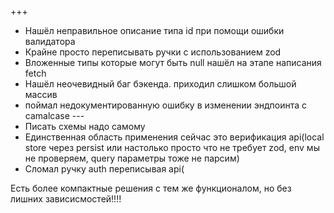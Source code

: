 +++ 
+ Нашёл неправильное описание типа id при помощи ошибки валидатора
+ Крайне просто переписывать ручки с использованием zod
+ Вложенные типы которые могут быть null нашёл на этапе написания fetch
+ Нашёл неочевидный баг бэкенда. приходил слишком большой массив
+ поймал недокументированную ошибку в изменении эндпоинта с camalcase
\---
+ Писать схемы надо самому 
+ Единственная область применения сейчас это верификация api(local store через persist или настолько просто что не требует zod, env мы не проверяем, query параметры тоже не парсим) 
+ Сломал ручку auth переписывая api(

Есть более компактные решения с тем же функционалом, но без лишних зависисмостей!!!!